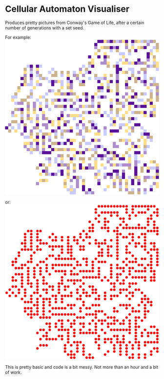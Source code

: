 # Cellular Automaton Visualiser

Produces pretty pictures from Conway's Game of Life, after a certain number of generations with a set seed.

For example:
![](out.png)

or:
![](out2.png)

This is pretty basic and code is a bit messy. Not more than an hour and a bit of work.
